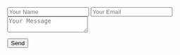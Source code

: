 <form action="https://formsubmit.co/neshappens@gmail.com" method="POST">
  <input type="text" name="name" placeholder="Your Name" required>
  <input type="email" name="email" placeholder="Your Email" required>
  <textarea name="message" placeholder="Your Message" required></textarea>

  <!-- Disable CAPTCHA -->
  <input type="hidden" name="_captcha" value="false">
  <input type="hidden" name="_next" value="https://yourdomain.co/thanks.html">
  
  <button type="submit">Send</button>
</form>
